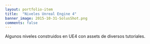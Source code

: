 ```yaml
---
layout: portfolio-item
title:  "Niveles Unreal Engine 4"
banner_image: 2015-10-31-SolusShot.png
comments: false
---
```


Algunos niveles construidos en UE4 con assets de diversos tutoriales.